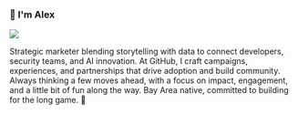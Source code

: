 ### :wave: I'm Alex

![](https://media.giphy.com/media/l4KhNBgG8RaItFkDS/giphy.gif)

Strategic marketer blending storytelling with data to connect developers, security teams, and AI innovation. At GitHub, I craft campaigns, experiences, and partnerships that drive adoption and build community. Always thinking a few moves ahead, with a focus on impact, engagement, and a little bit of fun along the way. Bay Area native, committed to building for the long game. 🚀


<!--
**aarchuleta/aarchuleta** is a ✨ _special_ ✨ repository because its `README.md` (this file) appears on your GitHub profile.

Here are some ideas to get you started:

- 🔭 I’m currently working on ...
- 🌱 I’m currently learning ...
- 👯 I’m looking to collaborate on ...
- 🤔 I’m looking for help with ...
- 💬 Ask me about ...
- 📫 How to reach me: ...
- 😄 Pronouns: ...
- ⚡ Fun fact: ...
-->
